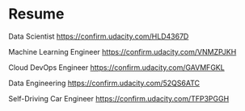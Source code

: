 # Resume

Data Scientist https://confirm.udacity.com/HLD4367D

Machine Learning Engineer https://confirm.udacity.com/VNMZPJKH

Cloud DevOps Engineer https://confirm.udacity.com/GAVMFGKL

Data Engineering https://confirm.udacity.com/52QS6ATC

Self-Driving Car Engineer https://confirm.udacity.com/TFP3PGGH
